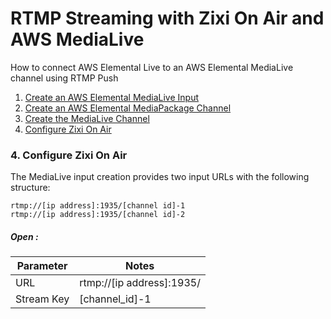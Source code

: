 # RTMP Streaming with Zixi On Air and AWS MediaLive
How to connect AWS Elemental Live to an AWS Elemental MediaLive channel using RTMP Push
1. [Create an AWS Elemental MediaLive Input](#1-create-an-aws-elemental-medialive-input)
2. [Create an AWS Elemental MediaPackage Channel](#2-create-an-aws-elemental-mediapackage-channel)
3. [Create the MediaLive Channel](#3-create-the-medialive-channel)
4. [Configure Zixi On Air](#4-configure-zixi-on-air)


### 4. Configure Zixi On Air
The MediaLive input creation provides two input URLs with the following structure:
```
rtmp://[ip address]:1935/[channel id]-1
rtmp://[ip address]:1935/[channel id]-2
```

##### Open :
Parameter | Notes
------------ | -------------
 URL | rtmp://[ip address]:1935/
 Stream Key | [channel_id]-1
